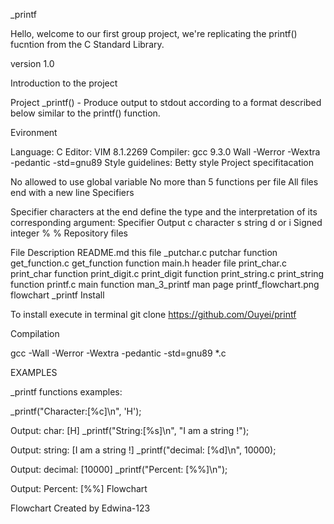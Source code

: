 _printf

Hello, welcome to our first group project, we're replicating the printf() fucntion from the C Standard Library.

version 1.0

Introduction to the project

Project _printf() - Produce output to stdout according to a format described below similar to the printf() function.

Evironment

Language: C
Editor: VIM 8.1.2269
Compiler: gcc 9.3.0
Wall -Werror -Wextra -pedantic -std=gnu89
Style guidelines: Betty style
Project specifitacation

No allowed to use global variable
No more than 5 functions per file
All files end with a new line
Specifiers

Specifier characters at the end define the type and the interpretation of its corresponding argument:
Specifier	Output
c	character
s	string
d or i	Signed integer
%	%
Repository files

File	Description
README.md	this file
_putchar.c	putchar function
get_function.c	get_function function
main.h	header file
print_char.c	print_char function
print_digit.c	print_digit function
print_string.c	print_string function
printf.c	main function
man_3_printf	man page
printf_flowchart.png	flowchart _printf
Install

To install execute in terminal git clone https://github.com/Ouyei/printf

Compilation

gcc -Wall -Werror -Wextra -pedantic -std=gnu89 *.c

EXAMPLES

_printf functions examples:

_printf("Character:[%c]\n", 'H');

Output: char: [H]
_printf("String:[%s]\n", "I am a string !");

Output: string: [I am a string !]
_printf("decimal: [%d]\n", 10000);

Output: decimal: [10000]
_printf("Percent: [%%]\n");

Output: Percent: [%%]
Flowchart

Flowchart
 Created by Edwina-123
